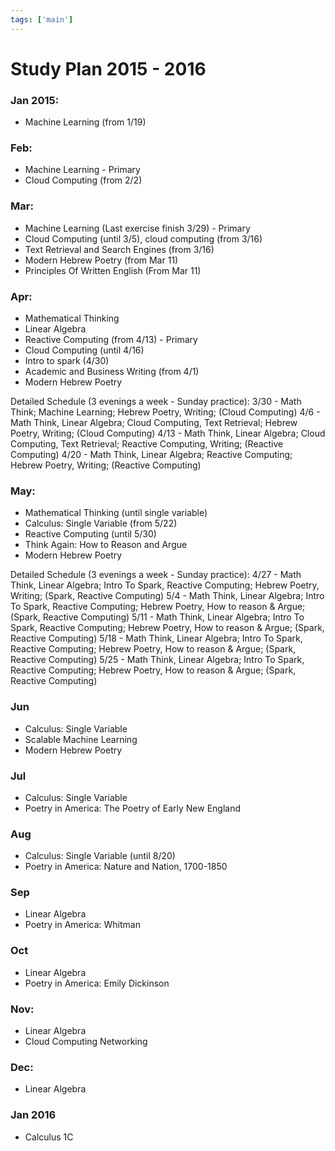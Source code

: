 ```yaml
---
tags: ['main']
---
```


# Study Plan 2015 - 2016

### Jan 2015:
- Machine Learning (from 1/19)

### Feb:
- Machine Learning - Primary
- Cloud Computing (from 2/2)

### Mar:
- Machine Learning (Last exercise finish 3/29) - Primary
- Cloud Computing (until 3/5), cloud computing (from 3/16)
- Text Retrieval and Search Engines (from 3/16)
- Modern Hebrew Poetry (from Mar 11)
- Principles Of Written English (From Mar 11)

### Apr:
- Mathematical Thinking
- Linear Algebra
- Reactive Computing (from 4/13) - Primary
- Cloud Computing (until 4/16)
- Intro to spark (4/30)
- Academic and Business Writing (from 4/1)
- Modern Hebrew Poetry

Detailed Schedule (3 evenings a week - Sunday practice):
3/30 - Math Think; Machine Learning; Hebrew Poetry, Writing; (Cloud Computing)
4/6  - Math Think, Linear Algebra; Cloud Computing, Text Retrieval; Hebrew Poetry, Writing; (Cloud Computing)
4/13 - Math Think, Linear Algebra; Cloud Computing, Text Retrieval; Reactive Computing, Writing; (Reactive Computing)
4/20 - Math Think, Linear Algebra; Reactive Computing; Hebrew Poetry, Writing; (Reactive Computing)

### May:
- Mathematical Thinking (until single variable)
- Calculus: Single Variable (from 5/22)
- Reactive Computing (until 5/30)
- Think Again: How to Reason and Argue
- Modern Hebrew Poetry

Detailed Schedule (3 evenings a week - Sunday practice):
4/27 - Math Think, Linear Algebra; Intro To Spark, Reactive Computing; Hebrew Poetry, Writing; (Spark, Reactive Computing)
5/4 - Math Think, Linear Algebra; Intro To Spark, Reactive Computing; Hebrew Poetry, How to reason & Argue; (Spark, Reactive Computing)
5/11 - Math Think, Linear Algebra; Intro To Spark, Reactive Computing; Hebrew Poetry, How to reason & Argue; (Spark, Reactive Computing)
5/18 - Math Think, Linear Algebra; Intro To Spark, Reactive Computing; Hebrew Poetry, How to reason & Argue; (Spark, Reactive Computing)
5/25 - Math Think, Linear Algebra; Intro To Spark, Reactive Computing; Hebrew Poetry, How to reason & Argue; (Spark, Reactive Computing)

### Jun
- Calculus: Single Variable
- Scalable Machine Learning
- Modern Hebrew Poetry

### Jul
- Calculus: Single Variable
- Poetry in America: The Poetry of Early New England

### Aug
- Calculus: Single Variable (until 8/20)
- Poetry in America: Nature and Nation, 1700-1850

### Sep
- Linear Algebra
- Poetry in America: Whitman

### Oct
- Linear Algebra
- Poetry in America: Emily Dickinson

### Nov:
- Linear Algebra
- Cloud Computing Networking

### Dec:
- Linear Algebra

### Jan 2016
- Calculus 1C
